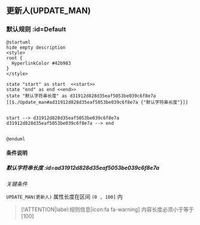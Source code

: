 ## 更新人(UPDATE_MAN) <!-- {docsify-ignore-all} -->

   

### 默认规则 :id=Default

```plantuml
@startuml
hide empty description
<style>
root {
  HyperlinkColor #42b983
}
</style>

state "start" as start  <<start>>
state "end" as end <<end>>
state "默认字符串长度" as d31912d828d35eaf5053be039c6f8e7a [[$./Update_man#ad31912d828d35eaf5053be039c6f8e7a {"默认字符串长度"}]]


start --> d31912d828d35eaf5053be039c6f8e7a 
d31912d828d35eaf5053be039c6f8e7a --> end 


@enduml
```

#### 条件说明

##### 默认字符串长度 :id=ad31912d828d35eaf5053be039c6f8e7a


*关键条件*


`UPDATE_MAN(更新人)` 属性长度在区间 `(0 , 100]` 内

> [!ATTENTION|label:规则信息|icon:fa fa-warning]
> 内容长度必须小于等于[100]







